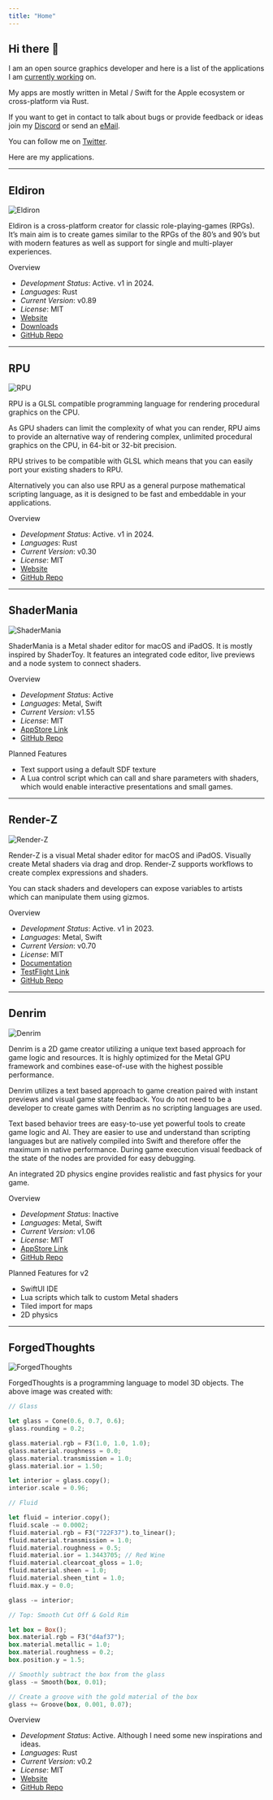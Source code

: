 ```yaml
---
title: "Home"
---
```


## Hi there 👋

I am an open source graphics developer and here is a list of the applications I am [currently working](https://github.com/markusmoenig) on.

My apps are mostly written in Metal / Swift for the Apple ecosystem or cross-platform via Rust.

If you want to get in contact to talk about bugs or provide feedback or ideas join my [Discord](https://discord.gg/BMStWPhByj) or send an [eMail](mailto:nubby.leaving0w@icloud.com).

You can follow me on [Twitter](https://twitter.com/MarkusMoenig).

Here are my applications.

---

## Eldiron

![Eldiron](./eldiron.png?classes=left)

Eldiron is a cross-platform creator for classic role-playing-games (RPGs). It’s main aim is to create games similar to the RPGs of the 80’s and 90’s but with modern features as well as support for single and multi-player experiences.

Overview

- _Development Status_: Active. v1 in 2024.
- _Languages_: Rust
- _Current Version_: v0.89
- _License_: MIT
- [Website](https://eldiron.com)
- [Downloads](https://github.com/markusmoenig/Eldiron/releases)
- [GitHub Repo](https://github.com/markusmoenig/Eldiron)

---

## RPU

![RPU](./rpu.png?classes=left)

RPU is a GLSL compatible programming language for rendering procedural graphics on the CPU.

As GPU shaders can limit the complexity of what you can render, RPU aims to provide an alternative way of rendering complex, unlimited procedural graphics on the CPU, in 64-bit or 32-bit precision.

RPU strives to be compatible with GLSL which means that you can easily port your existing shaders to RPU.

Alternatively you can also use RPU as a general purpose mathematical scripting language, as it is designed to be fast and embeddable in your applications.

Overview

- _Development Status_: Active. v1 in 2024.
- _Languages_: Rust
- _Current Version_: v0.30
- _License_: MIT
- [Website](https://rpu-lang.org)
- [GitHub Repo](https://github.com/markusmoenig/RPU)

---

## ShaderMania

![ShaderMania](./shadermania.png?classes=left)

ShaderMania is a Metal shader editor for macOS and iPadOS. It is mostly inspired by ShaderToy. It features an integrated code editor, live previews and a node system to connect shaders.

Overview

- _Development Status_: Active
- _Languages_: Metal, Swift
- _Current Version_: v1.55
- _License_: MIT
- [AppStore Link](https://apps.apple.com/us/app/shadermania/id1541065830)
- [GitHub Repo](https://github.com/markusmoenig/ShaderMania)

Planned Features

- Text support using a default SDF texture
- A Lua control script which can call and share parameters with shaders, which would enable interactive presentations and small games.

---

## Render-Z

![Render-Z](./render-z.png?classes=left)

Render-Z is a visual Metal shader editor for macOS and iPadOS. Visually create Metal shaders via drag and drop. Render-Z supports workflows to create complex expressions and shaders.

You can stack shaders and developers can expose variables to artists which can manipulate them using gizmos.

Overview

- _Development Status_: Active. v1 in 2023.
- _Languages_: Metal, Swift
- _Current Version_: v0.70
- _License_: MIT
- [Documentation](./render-z/)
- [TestFlight Link](https://t.co/ZuEjgfBF1f)
- [GitHub Repo](https://github.com/markusmoenig/Render-Z)

---

## Denrim

![Denrim](./denrim.png?classes=left)

Denrim is a 2D game creator utilizing a unique text based approach for game logic and resources. It is highly optimized for the Metal GPU framework and combines ease-of-use with the highest possible performance.

Denrim utilizes a text based approach to game creation paired with instant previews and visual game state feedback. You do not need to be a developer to create games with Denrim as no scripting languages are used.

Text based behavior trees are easy-to-use yet powerful tools to create game logic and AI. They are easier to use and understand than scripting languages but are natively compiled into Swift and therefore offer the maximum in native performance. During game execution visual feedback of the state of the nodes are provided for easy debugging.

An integrated 2D physics engine provides realistic and fast physics for your game.

Overview

- _Development Status_: Inactive
- _Languages_: Metal, Swift
- _Current Version_: v1.06
- _License_: MIT
- [AppStore Link](https://apps.apple.com/us/app/denrim/id1529774186)
- [GitHub Repo](https://github.com/markusmoenig/Denrim)

Planned Features for v2

- SwiftUI IDE
- Lua scripts which talk to custom Metal shaders
- Tiled import for maps
- 2D physics

---

## ForgedThoughts

![ForgedThoughts](./forgedthoughts.png?classes=left)

ForgedThoughts is a programming language to model 3D objects. The above image was created with:

```rust
// Glass

let glass = Cone(0.6, 0.7, 0.6);
glass.rounding = 0.2;

glass.material.rgb = F3(1.0, 1.0, 1.0);
glass.material.roughness = 0.0;
glass.material.transmission = 1.0;
glass.material.ior = 1.50;

let interior = glass.copy();
interior.scale = 0.96;

// Fluid

let fluid = interior.copy();
fluid.scale -= 0.0002;
fluid.material.rgb = F3("722F37").to_linear();
fluid.material.transmission = 1.0;
fluid.material.roughness = 0.5;
fluid.material.ior = 1.3443705; // Red Wine
fluid.material.clearcoat_gloss = 1.0;
fluid.material.sheen = 1.0;
fluid.material.sheen_tint = 1.0;
fluid.max.y = 0.0;

glass -= interior;

// Top: Smooth Cut Off & Gold Rim

let box = Box();
box.material.rgb = F3("d4af37");
box.material.metallic = 1.0;
box.material.roughness = 0.2;
box.position.y = 1.5;

// Smoothly subtract the box from the glass
glass -= Smooth(box, 0.01);

// Create a groove with the gold material of the box
glass += Groove(box, 0.001, 0.07);
```

Overview

- _Development Status_: Active. Although I need some new inspirations and ideas.
- _Languages_: Rust
- _Current Version_: v0.2
- _License_: MIT
- [Website](https://forgedthoughts.com)
- [GitHub Repo](https://github.com/markusmoenig/ForgedThoughts)
